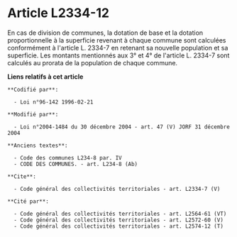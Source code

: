 # Article L2334-12

En cas de division de communes, la dotation de base et la dotation proportionnelle à la superficie revenant à chaque commune
sont calculées conformément à l'article L. 2334-7 en retenant sa nouvelle population et sa superficie. Les montants
mentionnés aux 3° et 4° de l'article L. 2334-7 sont calculés au prorata de la population de chaque commune.

**Liens relatifs à cet article**

	**Codifié par**:

	  - Loi n°96-142 1996-02-21

	**Modifié par**:

	  - Loi n°2004-1484 du 30 décembre 2004 - art. 47 (V) JORF 31 décembre 2004

	**Anciens textes**:

	  - Code des communes L234-8 par. IV
	  - CODE DES COMMUNES. - art. L234-8 (Ab)

	**Cite**:

	  - Code général des collectivités territoriales - art. L2334-7 (V)

	**Cité par**:

	  - Code général des collectivités territoriales - art. L2564-61 (VT)
	  - Code général des collectivités territoriales - art. L2572-60 (V)
	  - Code général des collectivités territoriales - art. L2574-12 (T)
